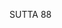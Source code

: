 SUTTA 88

[^831]: MA explains that the king asked this question with reference to the case involving the female wanderer Sundari, which was pending investigation at the time. Wishing to discredit the Buddha, some wandering ascetics persuaded Sundarī to visit Jeta's Grove at night and then let herself be seen returning at dawn, so people would become suspicious. After some time they had her murdered and buried
near Jeta's Grove, and when her body was discovered there, they pointed an accusing finger at the Buddha. After a week the false report was exposed when the king's spies found out the real story behind the murder. See Ud 4:8/42-45.

[^832]: Briefly, this passage offers five criteria of evil actions: unwholesomeness underscores the psychological quality of the action, its unhealthy effect upon the mind; its being blameworthy underscores its morally detrimental nature; its capacity to produce painful results calls attention to its undesirable kammic potential; and the last statement calls attention to both its evil motivation and the harmful long-range consequences such action entails for both oneself and others. The opposite explanation applies to good action, discussed in $ 14.

[^833]: MA: Ven. Ānanda's answer goes beyond the question, for he shows not only that the Buddha praises the abandoning of all unwholesome states, but that he acts in accordance with his word by having abandoned all unwholesome states as well.

[^834]: MA explains the word băhitik $\bar{a}$, after which the sutta is named, as a cloak produced in a foreign country.

